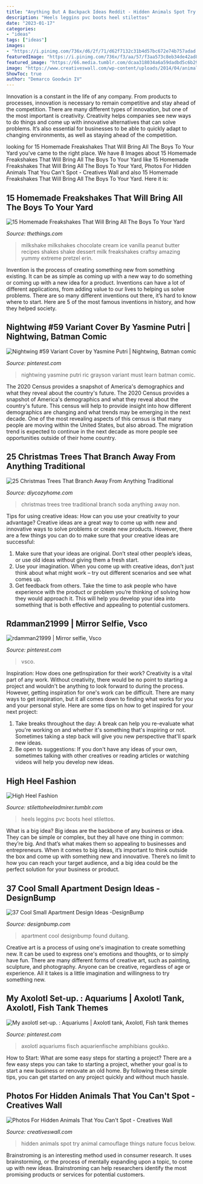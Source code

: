 ```yaml
---
title: "Anything But A Backpack Ideas Reddit - Hidden Animals Spot Try Animal Camouflage Things Nature Focus Below"
description: "Heels leggins pvc boots heel stilettos"
date: "2023-01-17"
categories:
- "ideas"
tags: ["ideas"]
images:
- "https://i.pinimg.com/736x/d6/2f/71/d62f7132c31b4d57bc672e74b757adad.jpg"
featuredImage: "https://i.pinimg.com/736x/f3/aa/57/f3aa573c8eb34de42ad834ec2567e27a.jpg"
featured_image: "https://66.media.tumblr.com/dcaa318034a6a59dadbd5c6b29749af4/a126932efddef2c7-e8/s640x960/206ad1070af3dac3edfb648e6fdf36235fd9776f.jpg"
image: "https://www.creativeswall.com/wp-content/uploads/2014/04/animal-camouflage-photography-art-wolfe-4.jpg"
ShowToc: true
author: "Demarco Goodwin IV"
---
```



Innovation is a constant in the life of any company. From products to processes, innovation is necessary to remain competitive and stay ahead of the competition. There are many different types of innovation, but one of the most important is creativity. Creativity helps companies see new ways to do things and come up with innovative alternatives that can solve problems. It’s also essential for businesses to be able to quickly adapt to changing environments, as well as staying ahead of the competition.

	

		
looking for 15 Homemade Freakshakes That Will Bring All The Boys To Your Yard you've came to the right place. We have 8 Images about 15 Homemade Freakshakes That Will Bring All The Boys To Your Yard like 15 Homemade Freakshakes That Will Bring All The Boys To Your Yard, Photos For Hidden Animals That You Can&#039;t Spot - Creatives Wall and also 15 Homemade Freakshakes That Will Bring All The Boys To Your Yard. Here it is:
		
    
## 15 Homemade Freakshakes That Will Bring All The Boys To Your Yard

<img loading=lazy src="http://www.thethings.com/wp-content/uploads/2016/07/milkshakes-9.jpg" onerror="this.onerror=null;this.src='https://tse2.mm.bing.net/th?id=OIP.PJ4Ds_OxyIOLqxQHveG8HQHaLH&amp;pid=15.1';" alt="15 Homemade Freakshakes That Will Bring All The Boys To Your Yard">

_Source: thethings.com_

>milkshake milkshakes chocolate cream ice vanilla peanut butter recipes shakes shake dessert milk freakshakes craftsy amazing yummy extreme pretzel erin. 

	

Invention is the process of creating something new from something existing. It can be as simple as coming up with a new way to do something or coming up with a new idea for a product. Inventions can have a lot of different applications, from adding value to our lives to helping us solve problems. There are so many different inventions out there, it’s hard to know where to start. Here are 5 of the most famous inventions in history, and how they helped society.

    
## Nightwing #59 Variant Cover By Yasmine Putri | Nightwing, Batman Comic

<img loading=lazy src="https://i.pinimg.com/736x/17/e8/d1/17e8d1b751b2e6b2dfe5320e4c20b2c2.jpg" onerror="this.onerror=null;this.src='https://tse1.mm.bing.net/th?id=OIP.84SHNoBKSLCqNT_UB3CuVgHaLQ&amp;pid=15.1';" alt="Nightwing #59 Variant Cover by Yasmine Putri | Nightwing, Batman comic">

_Source: pinterest.com_

>nightwing yasmine putri ric grayson variant must learn batman comic. 

	

The 2020 Census provides a snapshot of America's demographics and what they reveal about the country's future.
The 2020 Census provides a snapshot of America's demographics and what they reveal about the country's future. This census will help to provide insight into how different demographics are changing and what trends may be emerging in the next decade. One of the most revealing aspects of this census is that many people are moving within the United States, but also abroad. The migration trend is expected to continue in the next decade as more people see opportunities outside of their home country.

    
## 25 Christmas Trees That Branch Away From Anything Traditional

<img loading=lazy src="https://diycozyhome.com/wp-content/uploads/2015/11/soda-can-christmas-tree.jpg" onerror="this.onerror=null;this.src='https://tse2.mm.bing.net/th?id=OIP.xgxcEWrz-ePoAKynfGjs0gHaM8&amp;pid=15.1';" alt="25 Christmas Trees That Branch Away From Anything Traditional">

_Source: diycozyhome.com_

>christmas trees tree traditional branch soda anything away non. 

	

Tips for using creative ideas: How can you use your creativity to your advantage?
Creative ideas are a great way to come up with new and innovative ways to solve problems or create new products. However, there are a few things you can do to make sure that your creative ideas are successful:
1) Make sure that your ideas are original. Don’t steal other people’s ideas, or use old ideas without giving them a fresh start.
2) Use your imagination. When you come up with creative ideas, don’t just think about what might work – try out different scenarios and see what comes up.
3) Get feedback from others. Take the time to ask people who have experience with the product or problem you’re thinking of solving how they would approach it. This will help you develop your idea into something that is both effective and appealing to potential customers.

    
## Rdamman21999 | Mirror Selfie, Vsco

<img loading=lazy src="https://i.pinimg.com/736x/d6/2f/71/d62f7132c31b4d57bc672e74b757adad.jpg" onerror="this.onerror=null;this.src='https://tse2.mm.bing.net/th?id=OIP.H0gVPMBR3667yuxlbDmnTAHaLH&amp;pid=15.1';" alt="rdamman21999 | Mirror selfie, Vsco">

_Source: pinterest.com_

>vsco. 

	

Inspiration: How does one getInspiration for their work?
Creativity is a vital part of any work. Without creativity, there would be no point to starting a project and wouldn't be anything to look forward to during the process. However, getting inspiration for one's work can be difficult. There are many ways to get inspiration, but it all comes down to finding what works for you and your personal style. Here are some tips on how to get inspired for your next project: 
1) Take breaks throughout the day: A break can help you re-evaluate what you're working on and whether it's something that's inspiring or not. Sometimes taking a step back will give you new perspective that'll spark new ideas. 
2) Be open to suggestions: If you don't have any ideas of your own, sometimes talking with other creatives or reading articles or watching videos will help you develop new ideas.

    
## High Heel Fashion

<img loading=lazy src="https://66.media.tumblr.com/dcaa318034a6a59dadbd5c6b29749af4/a126932efddef2c7-e8/s640x960/206ad1070af3dac3edfb648e6fdf36235fd9776f.jpg" onerror="this.onerror=null;this.src='https://tse4.mm.bing.net/th?id=OIP.hAqgcGt30xsv6ACizyHwSAHaLS&amp;pid=15.1';" alt="High Heel Fashion">

_Source: stilettoheeladmirer.tumblr.com_

>heels leggins pvc boots heel stilettos. 

	

What is a big idea?
Big ideas are the backbone of any business or idea. They can be simple or complex, but they all have one thing in common: they’re big. And that’s what makes them so appealing to businesses and entrepreneurs. When it comes to big ideas, it’s important to think outside the box and come up with something new and innovative. There’s no limit to how you can reach your target audience, and a big idea could be the perfect solution for your business or product.

    
## 37 Cool Small Apartment Design Ideas -DesignBump

<img loading=lazy src="https://cdn.designbump.com/wp-content/uploads/2014/10/small-apartment-ideas-011.jpg" onerror="this.onerror=null;this.src='https://tse1.mm.bing.net/th?id=OIP.jDNkg_8NT_GT6Re3qvqbEAHaLH&amp;pid=15.1';" alt="37 Cool Small Apartment Design Ideas -DesignBump">

_Source: designbump.com_

>apartment cool designbump found duitang. 

	

Creative art is a process of using one's imagination to create something new. It can be used to express one's emotions and thoughts, or to simply have fun. There are many different forms of creative art, such as painting, sculpture, and photography. Anyone can be creative, regardless of age or experience. All it takes is a little imagination and willingness to try something new.

    
## My Axolotl Set-up. : Aquariums | Axolotl Tank, Axolotl, Fish Tank Themes

<img loading=lazy src="https://i.pinimg.com/736x/f3/aa/57/f3aa573c8eb34de42ad834ec2567e27a.jpg" onerror="this.onerror=null;this.src='https://tse2.mm.bing.net/th?id=OIP.1jW6ii3PqPSCjq3JTndj5QHaFj&amp;pid=15.1';" alt="My axolotl set-up. : Aquariums | Axolotl tank, Axolotl, Fish tank themes">

_Source: pinterest.com_

>axolotl aquariums fisch aquarienfische amphibians goukko. 

	

How to Start: What are some easy steps for starting a project?
There are a few easy steps you can take to starting a project, whether your goal is to start a new business or renovate an old home. By following these simple tips, you can get started on any project quickly and without much hassle.

    
## Photos For Hidden Animals That You Can&#039;t Spot - Creatives Wall

<img loading=lazy src="https://www.creativeswall.com/wp-content/uploads/2014/04/animal-camouflage-photography-art-wolfe-4.jpg" onerror="this.onerror=null;this.src='https://tse4.mm.bing.net/th?id=OIP.Jw5pb_haFysReIwJbYqUVAHaE6&amp;pid=15.1';" alt="Photos For Hidden Animals That You Can&#039;t Spot - Creatives Wall">

_Source: creativeswall.com_

>hidden animals spot try animal camouflage things nature focus below. 

	

Brainstroming is an interesting method used in consumer research. It uses brainstorming, or the process of mentally expanding upon a topic, to come up with new ideas. Brainstroming can help researchers identify the most promising products or services for potential customers.

